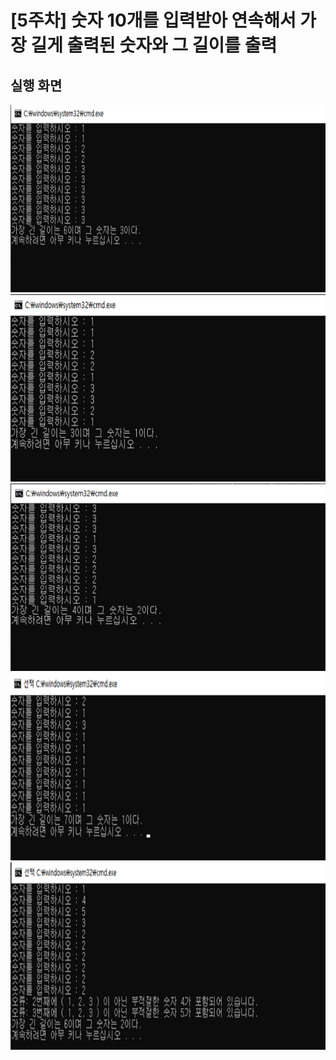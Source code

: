 # [5주차] 숫자 10개를 입력받아 연속해서 가장 길게 출력된 숫자와 그 길이를 출력



## 실행 화면

<img src="/Images/week05_result1.png" width="600" height="300" />

<img src="/Images/week05_result2.png" width="600" height="300" />

<img src="/Images/week05_result3.png" width="600" height="300" />

<img src="/Images/week05_result4.png" width="600" height="300" />

<img src="/Images/week05_result5.png" width="600" height="300" />

